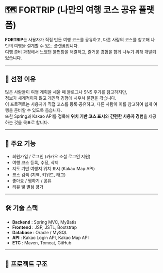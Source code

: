 # 🗺️ FORTRIP (나만의 여행 코스 공유 플랫폼)

**FORTRIP**는 사용자가 직접 만든 여행 코스를 공유하고, 다른 사람의 코스를 참고해 나만의 여행을 설계할 수 있는 플랫폼입니다.  
여행 준비 과정에서 느꼈던 불편함을 해결하고, 즐거운 경험을 함께 나누기 위해 개발되었습니다.  

---

## 📌 선정 이유
많은 사람들이 여행 계획을 세울 때 블로그나 SNS 후기를 참고하지만,  
정보가 체계적이지 않고 개인적 경험에 치우쳐 불편을 겪습니다.  
이 프로젝트는 사용자가 직접 코스를 등록·공유하고, 다른 사람이 이를 참고하여 쉽게 여행을 준비할 수 있도록 돕습니다.  
또한 Spring과 Kakao API를 접목해 **위치 기반 코스 표시**와 **간편한 사용자 경험**을 제공하는 것을 목표로 합니다.  

---

## 🚀 주요 기능
- 회원가입 / 로그인 (카카오 소셜 로그인 지원)
- 여행 코스 등록, 수정, 삭제
- 지도 기반 여행지 위치 표시 (Kakao Map API)
- 코스 검색 (지역, 키워드, 태그)
- 좋아요 / 찜하기 / 공유
- 리뷰 및 별점 평가

---

## 🛠 기술 스택
- **Backend** : Spring MVC, MyBatis  
- **Frontend** : JSP, JSTL, Bootstrap  
- **Database** : Oracle / MySQL  
- **API** : Kakao Login API, Kakao Map API  
- **ETC** : Maven, Tomcat, GitHub  

---

## 📂 프로젝트 구조
